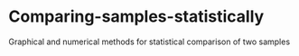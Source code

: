 # Comparing-samples-statistically
Graphical and numerical methods for statistical comparison of two samples 
